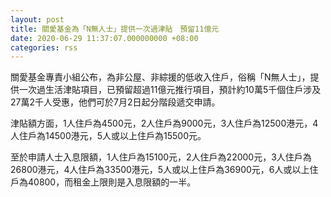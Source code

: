 ```yaml
---
layout: post
title: 關愛基金為「N無人士」提供一次過津貼　預留11億元
date: 2020-06-29 11:37:07.000000000 +08:00
categories: rss
---
```


關愛基金專責小組公布，為非公屋、非綜援的低收入住戶，俗稱「N無人士」，提供一次過生活津貼項目，已預留超過11億元推行項目，預計約10萬5千個住戶涉及27萬2千人受惠，他們可於7月2日起分階段遞交申請。

津貼額方面，1人住戶為4500元，2人住戶為9000元，3人住戶為12500港元，4人住戶為14500港元，5人或以上住戶為15500元。

至於申請人士入息限額，1人住戶為15100元，2人住戶為22000元，3人住戶為26800港元，4人住戶為33500港元，5人或以上住戶為36900元，6人或以上住戶為40800，而租金上限則是入息限額的一半。
